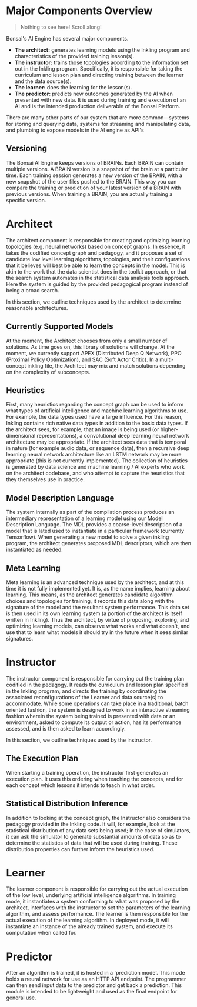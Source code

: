 # Major Components Overview

> Nothing to see here! Scroll along!

Bonsai's AI Engine has several major components.

* **The architect:** generates learning models using the Inkling program and characteristics of the provided training lesson(s).
* **The instructor:** trains those topologies according to the information set out in the Inkling program. Specifically, it is responsible for taking the curriculum and lesson plan and directing training between the learner and the data source(s).
* **The learner:** does the learning for the lesson(s).
* **The predictor:** predicts new outcomes generated by the AI when presented with new data. It is used during training and execution of an AI and is the intended production deliverable of the Bonsai Platform.

There are many other parts of our system that are more common—systems for storing and querying data, systems for streaming and manipulating data, and plumbing to expose models in the AI engine as API's

## Versioning

The Bonsai AI Engine keeps versions of BRAINs. Each BRAIN can contain multiple versions. A BRAIN version is a snapshot of the brain at a particular time. Each training session generates a new version of the BRAIN, with a new snapshot of the user files pushed to the BRAIN. This way you can compare the training or prediction of your latest version of a BRAIN with previous versions. When training a BRAIN, you are actually training a specific version.

# Architect

The architect component is responsible for creating and optimizing learning topologies (e.g. neural networks) based on concept graphs. In essence, it takes the codified concept graph and pedagogy, and it proposes a set of candidate low level learning algorithms, topologies, and their configurations that it believes will best be able to learn the concepts in the model. This is akin to the work that the data scientist does in the toolkit approach, or that the search system automates in the statistical data analysis tools approach. Here the system is guided by the provided pedagogical program instead of being a broad search.

In this section, we outline techniques used by the architect to determine reasonable architectures.

## Currently Supported Models

At the moment, the Architect chooses from only a small number of solutions. As time goes on, this library of solutions will change. At the moment, we currently support APEX (Distributed Deep Q Network), PPO (Proximal Policy Optimization), and SAC (Soft Actor Critic). In a multi-concept inkling file, the Architect may mix and match solutions depending on the complexity of subconcepts.

## Heuristics

First, many heuristics regarding the concept graph can be used to inform what types of artificial intelligence and machine learning algorithms to use. For example, the data types used have a large influence. For this reason, Inkling contains rich native data types in addition to the basic data types. If the architect sees, for example, that an image is being used (or higher-dimensional representations), a convolutional deep learning neural network architecture may be appropriate. If the architect sees data that is temporal in nature (for example audio data, or sequence data), then a recursive deep learning neural network architecture like an LSTM network may be more appropriate (this is not currently implemented). The collection of heuristics is generated by data science and machine learning / AI experts who work on the architect codebase, and who attempt to capture the heuristics that they themselves use in practice.

## Model Description Language

The system internally as part of the compilation process produces an intermediary representation of a learning model using our Model Description Language. The MDL provides a coarse-level description of a model that is lated used to instantiate in a particular framework (currently Tensorflow). When generating a new model to solve a given inkling program, the architect generates proposed MDL descriptors, which are then instantiated as needed. 

## Meta Learning

Meta learning is an advanced technique used by the architect, and at this time it is not fully implemented yet. It is, as the name implies, learning about learning. This means, as the architect generates candidate algorithm choices and topologies for training, it records this data along with the signature of the model and the resultant system performance. This data set is then used in its own learning system (a portion of the architect is itself written in Inkling). Thus the architect, by virtue of proposing, exploring, and optimizing learning models, can observe what works and what doesn't, and use that to learn what models it should try in the future when it sees similar signatures.



# Instructor

The instructor component is responsible for carrying out the training plan codified in the pedagogy. It reads the curriculum and lesson plan specified in the Inkling program, and directs the training by coordinating the associated reconfigurations of the Learner and data source(s) to accommodate. While some operations can take place in a traditional, batch oriented fashion, the system is designed to work in an interactive streaming fashion wherein the system being trained is presented with data or an environment, asked to compute its output or action, has its performance assessed, and is then asked to learn accordingly.

In this section, we outline techniques used by the instructor.

## The Execution Plan

When starting a training operation, the instructor first generates an execution plan. It uses this ordering when teaching the concepts, and for each concept which lessons it intends to teach in what order. 

## Statistical Distribution Inference

In addition to looking at the concept graph, the Instructor also considers the pedagogy provided in the Inkling code. It will, for example, look at the statistical distribution of any data sets being used; in the case of simulators, it can ask the simulator to generate substantial amounts of data so as to determine the statistics of data that will be used during training. These distribution properties can further inform the heuristics used.



# Learner

The learner component is responsible for carrying out the actual execution of the low level, underlying artificial intelligence algorithms. In training mode, it instantiates a system conforming to what was proposed by the architect, interfaces with the instructor to set the parameters of the learning algorithm, and assess performance. The learner is then responsible for the actual execution of the learning algorithm. In deployed mode, it will instantiate an instance of the already trained system, and execute its computation when called for.



# Predictor

After an algorithm is trained, it is hosted in a 'prediction mode'. This mode holds a neural network for use as an HTTP API endpoint. The programmer can then send input data to the predictor and get back a prediction. This module is intended to be lightweight and used as the final endpoint for general use.
